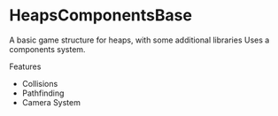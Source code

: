 # HeapsComponentsBase
A basic game structure for heaps, with some additional libraries
Uses a components system.

Features
  - Collisions
  - Pathfinding
  - Camera System
